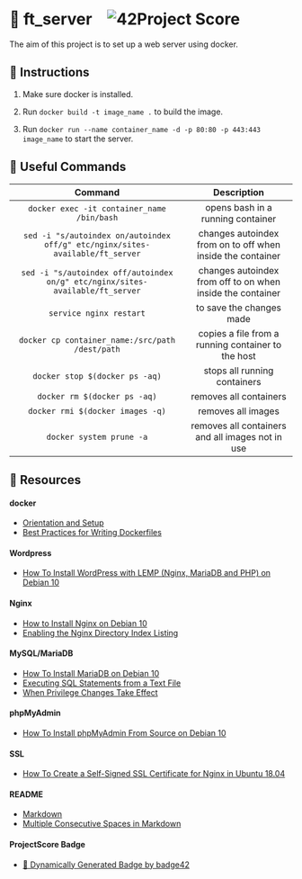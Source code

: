 # :large_orange_diamond: ft_server &ensp; ![42Project Score](https://badge42.herokuapp.com/api/project/floogman/ft_server)

The aim of this project is to set up a web server using docker.

## :small_orange_diamond: Instructions

1. Make sure docker is installed.

2. Run `docker build -t image_name .` to build the image.

3. Run `docker run --name container_name -d -p 80:80 -p 443:443 image_name` to start the server.

## :small_orange_diamond: Useful Commands

Command | Description
:------:|:-----------:
`docker exec -it container_name /bin/bash` | opens bash in a running container
`sed -i "s/autoindex on/autoindex off/g" etc/nginx/sites-available/ft_server` | changes autoindex from on to off when inside the container
`sed -i "s/autoindex off/autoindex on/g" etc/nginx/sites-available/ft_server` | changes autoindex from off to on when inside the container
`service nginx restart` | to save the changes made 
`docker cp container_name:/src/path /dest/path` | copies a file from a running container to the host
`docker stop $(docker ps -aq)` | stops all running containers
`docker rm $(docker ps -aq)` | removes all containers
`docker rmi $(docker images -q)` | removes all images
`docker system prune -a` | removes all containers and all images not in use

## :small_orange_diamond: Resources
#### docker
- [Orientation and Setup](https://docs.docker.com/get-started/)
- [Best Practices for Writing Dockerfiles](https://docs.docker.com/develop/develop-images/dockerfile_best-practices/)
#### Wordpress
- [How To Install WordPress with LEMP (Nginx, MariaDB and PHP) on Debian 10](https://www.digitalocean.com/community/tutorials/how-to-install-wordpress-with-lemp-nginx-mariadb-and-php-on-debian-10)
#### Nginx
- [How to Install Nginx on Debian 10](https://www.digitalocean.com/community/tutorials/how-to-install-nginx-on-debian-10)
- [Enabling the Nginx Directory Index Listing](https://www.keycdn.com/support/nginx-directory-index)
#### MySQL/MariaDB
- [How To Install MariaDB on Debian 10](https://www.digitalocean.com/community/tutorials/how-to-install-mariadb-on-debian-10)
- [Executing SQL Statements from a Text File](https://dev.mysql.com/doc/refman/8.0/en/mysql-batch-commands.html)
- [When Privilege Changes Take Effect](https://dev.mysql.com/doc/refman/5.7/en/privilege-changes.html)
#### phpMyAdmin
- [How To Install phpMyAdmin From Source on Debian 10](https://www.digitalocean.com/community/tutorials/how-to-install-phpmyadmin-from-source-debian-10)
#### SSL
- [How To Create a Self-Signed SSL Certificate for Nginx in Ubuntu 18.04](https://www.digitalocean.com/community/tutorials/how-to-create-a-self-signed-ssl-certificate-for-nginx-in-ubuntu-18-04)
#### README
- [Markdown](https://docs.github.com/en/github/writing-on-github/getting-started-with-writing-and-formatting-on-github/basic-writing-and-formatting-syntax)
- [Multiple Consecutive Spaces in Markdown](https://steemit.com/markdown/@jamesanto/how-to-add-multiple-spaces-between-texts-in-markdown)
#### ProjectScore Badge
- [🚀 Dynamically Generated Badge by badge42](https://github.com/JaeSeoKim/badge42)
